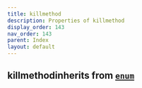 ```yaml
---
title: killmethod
description: Properties of killmethod
display_order: 143
nav_order: 143
parent: Index
layout: default
---
```


## killmethodinherits from [`enum`](./enum.html)
